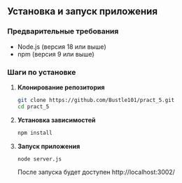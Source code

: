 ## Установка и запуск приложения

### Предварительные требования
- Node.js (версия 18 или выше)
- npm (версия 9 или выше)

### Шаги по установке

1. **Клонирование репозитория**
   ```bash
   git clone https://github.com/Bustle101/pract_5.git
   cd pract_5
   ```

2. **Установка зависимостей**
   ```bash
   npm install
   ```

3. **Запуск приложения**
   ```bash
   node server.js
   ```
   После запуска будет доступен http://localhost:3002/
